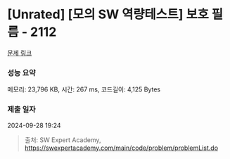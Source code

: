 # [Unrated] [모의 SW 역량테스트] 보호 필름 - 2112 

[문제 링크](https://swexpertacademy.com/main/code/problem/problemDetail.do?contestProbId=AV5V1SYKAaUDFAWu) 

### 성능 요약

메모리: 23,796 KB, 시간: 267 ms, 코드길이: 4,125 Bytes

### 제출 일자

2024-09-28 19:24



> 출처: SW Expert Academy, https://swexpertacademy.com/main/code/problem/problemList.do